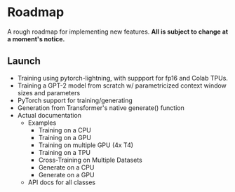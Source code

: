 # Roadmap

A rough roadmap for implementing new features. **All is subject to change at a moment's notice.**

## Launch

- Training using pytorch-lightning, with suppport for fp16 and Colab TPUs.
- Training a GPT-2 model from scratch w/ parametricized context window sizes and parameters
- PyTorch support for training/generating
- Generation from Transformer's native generate() function
- Actual documentation
  - Examples
    - Training on a CPU
    - Training on a GPU
    - Training on multiple GPU (4x T4)
    - Training on a TPU
    - Cross-Training on Multiple Datasets
    - Generate on a CPU
    - Generate on a GPU
  - API docs for all classes
